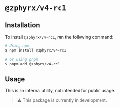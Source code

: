 # `@zphyrx/v4-rc1`

## Installation

To install `@zphyrx/v4-rc1`, run the following command:

```sh
# Using npm
$ npm install @zphyrx/v4-rc1

# or using pnpm
$ pnpm add @zphyrx/v4-rc1
```

## Usage

This is an internal utility, not intended for public usage.

> ⚠️ This package is currently in development.
